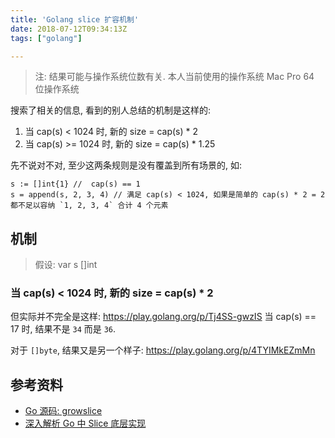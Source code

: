 ```yaml
---
title: 'Golang slice 扩容机制'
date: 2018-07-12T09:34:13Z
tags: ["golang"]

---
```


> 注: 结果可能与操作系统位数有关. 本人当前使用的操作系统 Mac Pro 64 位操作系统

搜索了相关的信息, 看到的别人总结的机制是这样的:
1. 当 cap(s) < 1024 时, 新的 size = cap(s) * 2
2. 当 cap(s) >= 1024 时, 新的 size = cap(s) * 1.25

先不说对不对, 至少这两条规则是没有覆盖到所有场景的, 如:
```
s := []int{1} //  cap(s) == 1
s = append(s, 2, 3, 4) // 满足 cap(s) < 1024, 如果是简单的 cap(s) * 2 = 2 都不足以容纳 `1, 2, 3, 4` 合计 4 个元素
```

## 机制
> 假设: var s []int
### 当 cap(s) < 1024 时, 新的 size = cap(s) * 2
但实际并不完全是这样: https://play.golang.org/p/Tj4SS-gwzIS
当 cap(s) == 17 时, 结果不是 `34` 而是 `36`.

对于 `[]byte`, 结果又是另一个样子: https://play.golang.org/p/4TYIMkEZmMn

## 参考资料
- [Go 源码: growslice](https://github.com/golang/go/blob/3df1f00bfc0739cf2b6cf046b920221bdfa748e3/src/runtime/slice.go#L116)
- [深入解析 Go 中 Slice 底层实现](https://halfrost.com/go_slice/)

